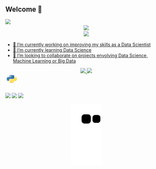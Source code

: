 ## Welcome 👋

<img src="https://komarev.com/ghpvc/?username=beatriz-lafuente&color=blueviolet&style=flat">
<div align='center'>
    <a href="https://github.com/beatriz-lafuente">
    <img src='https://user-images.githubusercontent.com/121397357/209850444-45c50335-de76-49a9-bbb0-cd96461a9641.png' height='128px' weidth'128px' target="_blank"><br>
    <img src="https://readme-typing-svg.herokuapp.com?color=%23B836F7&center=true&vCenter=true&multiline=true&width=500&height=65&lines=Hey!;My+name+is+Beatriz+👋">
</div>

</div>

- 🔭 I’m currently working on improving my skills as a Data Scientist
- 🌱 I’m currently learning Data Science
- 👯 I’m looking to collaborate on projects envolving Data Science, Machine Learning or Big Data

<div align="center">
  <a href="https://github.com/beatriz-lafuente">
    
  <img height="180em" src="https://github-readme-stats.vercel.app/api?username=beatriz-lafuente&show_icons=true&theme=synthwave&include_all_commits=true&count_private=true"/>
    
  <img height="180em" src="https://github-readme-stats.vercel.app/api/top-langs/?username=beatriz-lafuente&layout=compact&langs_count=7&theme=synthwave"/>
</div>
<div style="display: inline_block"><pt>
  <img align="center" alt="Bia-Python" height="30" width="40" src="https://raw.githubusercontent.com/devicons/devicon/master/icons/python/python-original.svg">
</div>
  
##
 
<div> 
  <a href="https://instagram.com/bialafuente" target="_blank"><img src="https://img.shields.io/badge/-Instagram-%23E4405F?style=for-the-badge&logo=instagram&logoColor=white" target="_blank"></a>
  <a href = "mailto:beatriz.fuente.santos@gmail.com"><img src="https://img.shields.io/badge/-Gmail-%23333?style=for-the-badge&logo=gmail&logoColor=white" target="_blank"></a>
  <a href="https://www.linkedin.com/in/beatriz-santos2000/" target="_blank"><img src="https://img.shields.io/badge/-LinkedIn-%230077B5?style=for-the-badge&logo=linkedin&logoColor=white" target="_blank"></a> 
</div>
 
<div align='center'>
  
  ![Snake animation](https://github.com/beatriz-lafuente/beatriz-lafuente/blob/output/github-contribution-grid-snake.svg)
  
</div>
